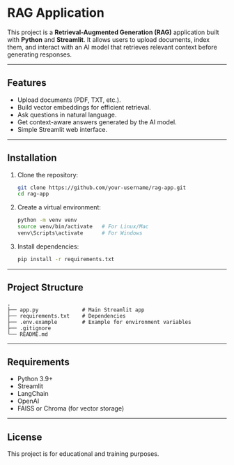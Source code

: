 # RAG Application

This project is a **Retrieval-Augmented Generation (RAG)** application built with **Python** and **Streamlit**.
It allows users to upload documents, index them, and interact with an AI model that retrieves relevant context before generating responses.

---

## Features

* Upload documents (PDF, TXT, etc.).
* Build vector embeddings for efficient retrieval.
* Ask questions in natural language.
* Get context-aware answers generated by the AI model.
* Simple Streamlit web interface.

---

## Installation

1. Clone the repository:

   ```bash
   git clone https://github.com/your-username/rag-app.git
   cd rag-app
   ```

2. Create a virtual environment:

   ```bash
   python -m venv venv
   source venv/bin/activate   # For Linux/Mac
   venv\Scripts\activate      # For Windows
   ```

3. Install dependencies:

   ```bash
   pip install -r requirements.txt
   ```

---

## Project Structure

```
.
├── app.py              # Main Streamlit app
├── requirements.txt    # Dependencies
├── .env.example        # Example for environment variables
├── .gitignore
└── README.md
```

---

## Requirements

* Python 3.9+
* Streamlit
* LangChain
* OpenAI
* FAISS or Chroma (for vector storage)

---

## License

This project is for educational and training purposes.
